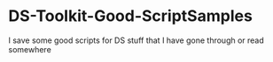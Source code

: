 # DS-Toolkit-Good-ScriptSamples

I save some good scripts for DS stuff that I have gone through or read somewhere
